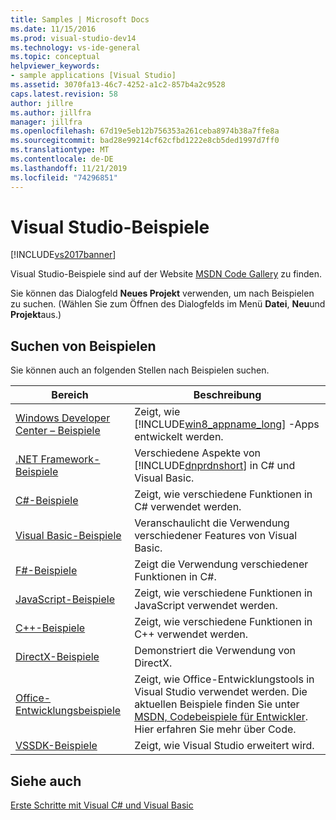 ```yaml
---
title: Samples | Microsoft Docs
ms.date: 11/15/2016
ms.prod: visual-studio-dev14
ms.technology: vs-ide-general
ms.topic: conceptual
helpviewer_keywords:
- sample applications [Visual Studio]
ms.assetid: 3070fa13-46c7-4252-a1c2-857b4a2c9528
caps.latest.revision: 58
author: jillre
ms.author: jillfra
manager: jillfra
ms.openlocfilehash: 67d19e5eb12b756353a261ceba8974b38a7ffe8a
ms.sourcegitcommit: bad28e99214cf62cfbd1222e8cb5ded1997d7ff0
ms.translationtype: MT
ms.contentlocale: de-DE
ms.lasthandoff: 11/21/2019
ms.locfileid: "74296851"
---
```

# <a name="visual-studio-samples"></a>Visual Studio-Beispiele
[!INCLUDE[vs2017banner](../includes/vs2017banner.md)]

Visual Studio-Beispiele sind auf der Website [MSDN Code Gallery](https://go.microsoft.com/fwlink/?LinkID=127810) zu finden.

 Sie können das Dialogfeld **Neues Projekt** verwenden, um nach Beispielen zu suchen. (Wählen Sie zum Öffnen des Dialogfelds im Menü **Datei**, **Neu**und **Projekt**aus.)

## <a name="finding-samples"></a>Suchen von Beispielen
 Sie können auch an folgenden Stellen nach Beispielen suchen.

|Bereich|Beschreibung|
|----------|-----------------|
|[Windows Developer Center – Beispiele](https://go.microsoft.com/fwlink/?LinkID=255278)|Zeigt, wie [!INCLUDE[win8_appname_long](../includes/win8-appname-long-md.md)] -Apps entwickelt werden.|
|[.NET Framework-Beispiele](https://msdn.microsoft.com/177055f8-4a1f-43e7-aee6-995c196079b1)|Verschiedene Aspekte von [!INCLUDE[dnprdnshort](../includes/dnprdnshort-md.md)] in C# und Visual Basic.|
|[C#-Beispiele](https://docs.microsoft.com/samples/browse/?languages=csharp)|Zeigt, wie verschiedene Funktionen in C# verwendet werden.|
|[Visual Basic-Beispiele](https://docs.microsoft.com/samples/browse/?languages=vb)|Veranschaulicht die Verwendung verschiedener Features von Visual Basic.|
|[F#-Beispiele](https://docs.microsoft.com/samples/browse/?languages=fsharp)|Zeigt die Verwendung verschiedener Funktionen in C#.|
|[JavaScript-Beispiele](https://docs.microsoft.com/samples/browse/?languages=javascript)|Zeigt, wie verschiedene Funktionen in JavaScript verwendet werden.|
|[C++-Beispiele](https://docs.microsoft.com/samples/browse/?languages=cpp)|Zeigt, wie verschiedene Funktionen in C++ verwendet werden.|
|[DirectX-Beispiele](https://docs.microsoft.com/samples/browse/?products=xbox)|Demonstriert die Verwendung von DirectX.|
|[Office-Entwicklungsbeispiele](https://docs.microsoft.com/samples/browse/?products=office)|Zeigt, wie Office-Entwicklungstools in Visual Studio verwendet werden. Die aktuellen Beispiele finden Sie unter [MSDN, Codebeispiele für Entwickler](https://go.microsoft.com/fwlink/?LinkID=248199). Hier erfahren Sie mehr über Code.|
|[VSSDK-Beispiele](https://aka.ms/vs2015sdksamples)|Zeigt, wie Visual Studio erweitert wird.|

## <a name="see-also"></a>Siehe auch
 [Erste Schritte mit Visual C# und Visual Basic](../ide/getting-started-with-visual-csharp-and-visual-basic.md)

